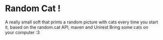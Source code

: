 Random Cat !
=====================

A really small soft that prints a random picture with cats every time you start it, based on the random.cat API, maven and Unirest
Bring some cats on your computer :3